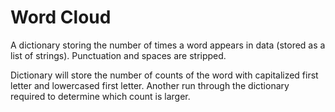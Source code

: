 # Word Cloud
A dictionary storing the number of times a word appears in data (stored as a list of strings). Punctuation and spaces are stripped.

Dictionary will store the number of counts of the word with capitalized first letter and lowercased first letter. Another run through the dictionary required to determine which count is larger.
